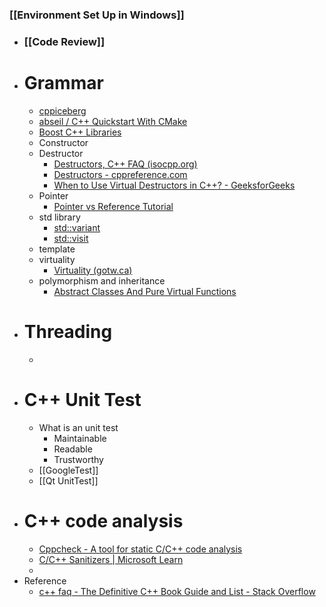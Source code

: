 ### [[Environment Set Up in Windows]]
- ### [[Code Review]]
- # Grammar
	- [cppiceberg](https://fouronnes.github.io/cppiceberg/)
	- [abseil / C++ Quickstart With CMake](https://abseil.io/docs/cpp/quickstart-cmake.html)
	- [Boost C++ Libraries](https://www.boost.org/)
	- Constructor
	- Destructor
		- [Destructors, C++ FAQ (isocpp.org)](https://isocpp.org/wiki/faq/dtors)
		- [Destructors - cppreference.com](https://en.cppreference.com/w/cpp/language/destructor)
		- [When to Use Virtual Destructors in C++? - GeeksforGeeks](https://www.geeksforgeeks.org/when-to-use-virtual-destructors-in-cpp/)
	- Pointer
		- [Pointer vs Reference Tutorial](https://www.geeksforgeeks.org/different-ways-to-use-const-with-reference-to-a-pointer-in-c/)
	- std library
		- [std::variant](https://en.cppreference.com/w/cpp/utility/variant)
		- [std::visit](https://en.cppreference.com/w/cpp/utility/variant/visit)
	- template
	- virtuality
		- [Virtuality (gotw.ca)](http://www.gotw.ca/publications/mill18.htm)
	- polymorphism and inheritance
		- [Abstract Classes And Pure Virtual Functions](https://www.youtube.com/watch?v=wE0_F4LpGVc)
- # Threading
	-
- # C++ Unit Test
	- What is an unit test
		- Maintainable
		- Readable
		- Trustworthy
	- [[GoogleTest]]
	- [[Qt UnitTest]]
- # C++ code analysis
	- [Cppcheck - A tool for static C/C++ code analysis](https://cppcheck.sourceforge.io/)
	- [C/C++ Sanitizers | Microsoft Learn](https://learn.microsoft.com/en-us/cpp/sanitizers/?view=msvc-170)
	-
- Reference
	- [c++ faq - The Definitive C++ Book Guide and List - Stack Overflow](https://stackoverflow.com/questions/388242/the-definitive-c-book-guide-and-list)
